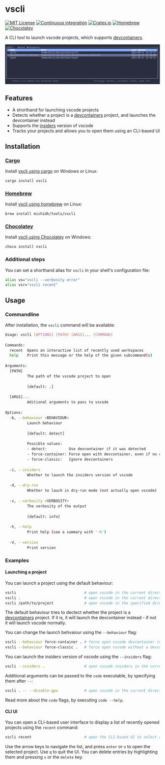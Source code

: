 # vscli

[![MIT License](https://img.shields.io/crates/l/vscli)](https://choosealicense.com/licenses/mit/) [![Continuous integration](https://github.com/michidk/vscli/workflows/Continuous%20Integration/badge.svg)](https://github.com/michidk/vscli/actions) [![Crates.io](https://img.shields.io/crates/v/vscli)](https://crates.io/crates/vscli) [![Homebrew](https://img.shields.io/badge/homebrew-available-blue?style=flat)](https://github.com/michidk/homebrew-tools/blob/main/Formula/vscli.rb) [![Chocolatey](https://img.shields.io/chocolatey/v/vscli?include_prereleases)](https://community.chocolatey.org/packages/vscli)

A CLI tool to launch vscode projects, which supports [devcontainers](https://containers.dev/).

![Screenshot showing the recent UI feature.](.github/images/recent.png)

## Features

- A shorthand for launching vscode projects
- Detects whether a project is a [devcontainers](https://containers.dev/) project, and launches the devcontainer instead
- Supports the [insiders](https://code.visualstudio.com/insiders/) version of vscode
- Tracks your projects and allows you to open them using an CLI-based UI

## Installation

### [Cargo](https://doc.rust-lang.org/cargo/)

Install [vscli using cargo](https://crates.io/crates/vscli) on Windows or Linux:

```sh
cargo install vscli
```

### [Homebrew](https://brew.sh/)

Install [vscli using homebrew](https://github.com/michidk/homebrew-tools/blob/main/Formula/vscli.rb) on Linux:

```sh
brew install michidk/tools/vscli
```

### [Chocolatey](https://chocolatey.org/)

Install [vscli using Chocolatey](https://community.chocolatey.org/packages/vscli) on Windows:

```sh
choco install vscli
```

### Additional steps

You can set a shorthand alias for `vscli` in your shell's configuration file:

```sh
alias vs="vscli --verbosity error"
alias vsr="vscli recent"
```

## Usage

### Commandline

After installation, the `vscli` command will be available:

```sh
Usage: vscli [OPTIONS] [PATH] [ARGS]... [COMMAND]

Commands:
  recent  Opens an interactive list of recently used workspaces
  help    Print this message or the help of the given subcommand(s)

Arguments:
  [PATH]
          The path of the vscode project to open

          [default: .]

  [ARGS]...
          Aditional arguments to pass to vscode

Options:
  -b, --behaviour <BEHAVIOUR>
          Launch behaviour

          [default: detect]

          Possible values:
          - detect:          Use devcontainer if it was detected
          - force-container: Force open with devcontainer, even if no config was found
          - force-classic:   Ignore devcontainers

  -i, --insiders
          Whether to launch the insiders version of vscode

  -d, --dry-run
          Whether to lauch in dry-run mode (not actually open vscode)

  -v, --verbosity <VERBOSITY>
          The verbosity of the output

          [default: info]

  -h, --help
          Print help (see a summary with '-h')

  -V, --version
          Print version
```

### Examples

#### Launching a project

You can launch a project using the default behaviour:

```sh
vscli                               # open vscode in the current directory
vscli .                             # open vscode in the current directory
vscli /path/to/project              # open vscode in the specified directory
```

The default behaviour tries to dectect whether the project is a [devcontainers](https://containers.dev/) project. If it is, it will launch the devcontainer instead - if not it will launch vscode normally.

You can change the launch behvaiour using the `--behaviour` flag:

```sh
vscli --behaviour force-container . # force open vscode devcontainer (even if vscli did not detect a devcontainer)
vscli --behaviour force-classic .   # force open vscode without a devcontairer (even if vscli did detect a devcontainer)
```

You can launch the insiders version of vscode using the `--insiders` flag:

```sh
vscli --insiders .                  # open vscode insiders in the current directory
```

Additional arguments can be passed to the `code` executable, by specifying them after `--`:

```sh
vscli . -- --disable-gpu            # open vscode in the current directory without GPU hardware acceleration
```

Read more about the `code` flags, by executing `code --help`.

#### CLI UI

You can open a CLI-based user interface to display a list of recently opened projects using the `recent` command:

```sh
vscli recent                        # open the CLI-based UI to select a recently opened project to open
```

Use the arrow keys to navigate the list, and press `enter` or `o` to open the selected project. Use `q` to quit the UI.
You can delete entries by highlighting them and pressing `x` or the `delete` key.
